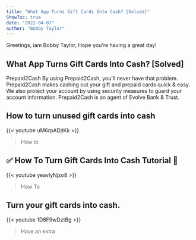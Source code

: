 ```yaml
---
title: "What App Turns Gift Cards Into Cash? [Solved]"
ShowToc: true 
date: "2022-04-07"
author: "Bobby Taylor" 
---
```


Greetings, iam Bobby Taylor, Hope you're having a great day!
## What App Turns Gift Cards Into Cash? [Solved]
Prepaid2Cash By using Prepaid2Cash, you'll never have that problem. Prepaid2Cash makes cashing out your gift and prepaid cards quick & easy. We also protect your account by using security measures to guard your account information. Prepaid2Cash is an agent of Evolve Bank & Trust.

## How to turn unused gift cards into cash
{{< youtube uM6rpADjtKk >}}
>How to 

## ✅  How To Turn Gift Cards Into Cash Tutorial 🔴
{{< youtube yeavlyNjzo8 >}}
>How To 

## Turn your gift cards into cash.
{{< youtube 1D8F9wDztBg >}}
>Have an extra 

